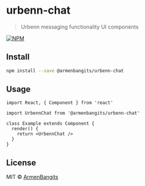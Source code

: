 # urbenn-chat

> Urbenn messaging functionality UI components

[![NPM](https://camo.githubusercontent.com/1f22b6c297d1cb0e3aa68b2e6fed42da8b002bbefca8d63e99e0b790da8cce9b/68747470733a2f2f696d672e736869656c64732e696f2f6e706d2f762f6178696f732e7376673f7374796c653d666c61742d737175617265)](https://github.com/ArmenBangits/urbenn-chat/packages/625401)

## Install

```bash
npm install --save @armenbangits/urbenn-chat
```

## Usage

```tsx
import React, { Component } from 'react'

import UrbennChat from '@armenbangits/urbenn-chat'

class Example extends Component {
  render() {
    return <UrbennChat />
  }
}
```

## License

MIT © [ArmenBangits](https://github.com/ArmenBangits)
